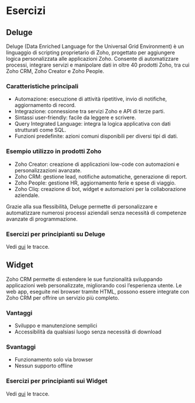 # Esercizi

## Deluge

Deluge (Data Enriched Language for the Universal Grid Environment) è un linguaggio di scripting proprietario di Zoho, progettato per aggiungere logica personalizzata alle applicazioni Zoho. Consente di automatizzare processi, integrare servizi e manipolare dati in oltre 40 prodotti Zoho, tra cui Zoho CRM, Zoho Creator e Zoho People.

### Caratteristiche principali

- Automazione: esecuzione di attività ripetitive, invio di notifiche, aggiornamento di record.
- Integrazione: connessione tra servizi Zoho e API di terze parti.
- Sintassi user-friendly: facile da leggere e scrivere.
- Query Integrated Language: integra la logica applicativa con dati strutturati come SQL.
- Funzioni predefinite: azioni comuni disponibili per diversi tipi di dati.

### Esempio utilizzo in prodotti Zoho

- Zoho Creator: creazione di applicazioni low-code con automazioni e personalizzazioni avanzate.
- Zoho CRM: gestione lead, notifiche automatiche, generazione di report.
- Zoho People: gestione HR, aggiornamento ferie e spese di viaggio.
- Zoho Cliq: creazione di bot, widget e automazioni per la collaborazione aziendale.

Grazie alla sua flessibilità, Deluge permette di personalizzare e automatizzare numerosi processi aziendali senza necessità di competenze avanzate di programmazione.

### Esercizi per principianti su Deluge

Vedi [qui](esercizi-deluge.md) le tracce.

## Widget

Zoho CRM permette di estendere le sue funzionalità sviluppando applicazioni web personalizzate, migliorando così l’esperienza utente. Le web app, eseguite nei browser tramite HTML, possono essere integrate con Zoho CRM per offrire un servizio più completo.

### Vantaggi

- Sviluppo e manutenzione semplici
- Accessibilità da qualsiasi luogo senza necessità di download

### Svantaggi

- Funzionamento solo via browser
- Nessun supporto offline

### Esercizi per principianti sui Widget

Vedi [qui](esercizi-widget.md) le tracce.
